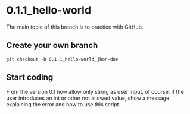 # 0.1.1_hello-world

The main topic of this branch is to practice with GitHub.

## Create your own branch

```shell
git checkout -b 0.1.1_hello-world_jhon-doe
```

## Start coding

From the version 0.1 now allow only string as user input, of course, if the user introduces an int
or other not allowed value, show a message explaining the error and how to use this script.
